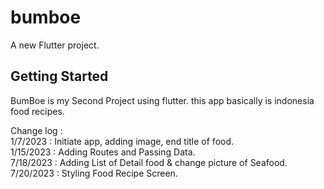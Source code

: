 # bumboe

A new Flutter project.

## Getting Started

BumBoe is my Second Project using flutter. this app basically is indonesia food recipes.

Change log : <br />
1/7/2023 : Initiate app, adding image, end title of food. <br />
1/15/2023 : Adding Routes and Passing Data. <br />
7/18/2023 : Adding List of Detail food & change picture of Seafood. <br />
7/20/2023 : Styling Food Recipe Screen. <br />
